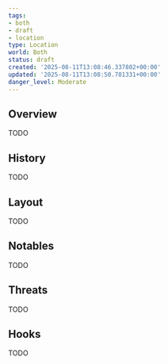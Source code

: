 ```yaml
---
tags:
- both
- draft
- location
type: Location
world: Both
status: draft
created: '2025-08-11T13:08:46.337802+00:00'
updated: '2025-08-11T13:08:50.781331+00:00'
danger_level: Moderate
---
```



## Overview

TODO
## History

TODO
## Layout

TODO
## Notables

TODO
## Threats

TODO
## Hooks

TODO

